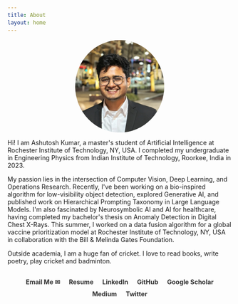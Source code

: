 ```yaml
---
title: About
layout: home
---
```


<img src="/assets/DP1.jpg" alt="Profile Picture" style="width: 200px; border-radius: 50%; display: block; margin: 0 auto;">

Hi! I am Ashutosh Kumar, a master's student of Artificial Intelligence at Rochester Institute of Technology, NY, USA. I completed my undergraduate in Engineering Physics from Indian Institute of Technology, Roorkee, India in 2023.

My passion lies in the intersection of Computer Vision, Deep Learning, and Operations Research. Recently, I've been working on a bio-inspired algorithm for low-visibility object detection, explored Generative AI, and published work on Hierarchical Prompting Taxonomy in Large Language Models. I'm also fascinated by Neurosymbolic AI and AI for healthcare, having completed my bachelor's thesis on Anomaly Detection in Digital Chest X-Rays. This summer, I worked on a data fusion algorithm for a global vaccine prioritization model at Rochester Institute of Technology, NY, USA in collaboration with the Bill & Melinda Gates Foundation. 

Outside academia, I am a huge fan of cricket. I love to read books, write poetry, play cricket and badminton.

<style>
  .social-links {
    display: flex;
    justify-content: center;
    flex-wrap: wrap;
    margin-top: 30px;
  }
  .social-link {
    margin: 0 10px 10px;
    text-decoration: none;
    color: #333;
    font-weight: bold;
  }
  .social-link:hover {
    text-decoration: underline;
  }
</style>

<div class="social-links">
  <a href="mailto:ak1825@rit.edu" class="social-link email-link" title="Email me">Email Me ✉</a>
  <a href="https://drive.google.com/drive/u/1/folders/1dBA3fQHeeIlifONIuSzaO_WFGTCpyiu5" class="social-link" target="_blank">Resume</a>
  <a href="https://www.linkedin.com/in/ashutoshkumar1069/" class="social-link" target="_blank">LinkedIn</a>
  <a href="https://github.com/ashu1069" class="social-link" target="_blank">GitHub</a>
  <a href="https://scholar.google.com/citations?hl=en&authuser=1&user=4iXjBjoAAAAJ" class="social-link" target="_blank">Google Scholar</a>
  <a href="https://medium.com/@ashu1069" class="social-link" target="_blank">Medium</a>
  <a href="https://twitter.com/ashu_1069" class="social-link" target="_blank">Twitter</a>
</div>